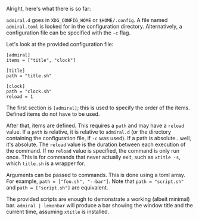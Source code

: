 Alright, here's what there is so far:

`admiral.d` goes in `XDG_CONFIG_HOME` or `$HOME/.config`.
A file named `admiral.toml` is looked for in the configuration directory.
Alternatively, a configuration file can be specified with the `-c` flag.

Let's look at the provided configuration file:

````
[admiral]
items = ["title", "clock"]

[title]
path = "title.sh"

[clock]
path = "clock.sh"
reload = 1
````

The first section is `[admiral]`; this is used to specify the order of the items.
Defined items do not have to be used.

After that, items are defined. This requires a `path` and may have a `reload` value.
If a `path` is relative, it is relative to `admiral.d` (or the directory containing the configuration file, if `-c` was used).
If a path is absolute...well, it's absolute.
The `reload` value is the duration between each execution of the command.
If no `reload` value is specified, the command is only run once. This is for commands
that never actually exit, such as `xtitle -s`, which `title.sh` is a wrapper for.

Arguments can be passed to commands. This is done using a toml array.
For example, `path = ["foo.sh", "--bar"]`.
Note that `path = "script.sh"` and `path = ["script.sh"]` are equivalent.

The provided scripts are enough to demonstrate a working (albeit minimal) bar.
`admiral | lemonbar` will produce a bar showing the window title and the current time,
assuming `xtitle` is installed.
